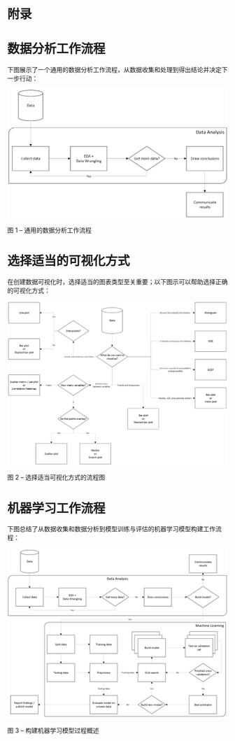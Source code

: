 # 附录

# 数据分析工作流程

下图展示了一个通用的数据分析工作流程，从数据收集和处理到得出结论并决定下一步行动：

![图 1 – 通用的数据分析工作流程](img/Figure_Appendix.1_B16834.jpg)

图 1 – 通用的数据分析工作流程

# 选择适当的可视化方式

在创建数据可视化时，选择适当的图表类型至关重要；以下图示可以帮助选择正确的可视化方式：

![图 2 – 选择适当可视化方式的流程图](img/Figure_Appendix.2_B16834.jpg)

图 2 – 选择适当可视化方式的流程图

# 机器学习工作流程

下图总结了从数据收集和数据分析到模型训练与评估的机器学习模型构建工作流程：

![图 3 – 构建机器学习模型过程概述](img/Figure_Appendix.3_B16834.jpg)

图 3 – 构建机器学习模型过程概述
